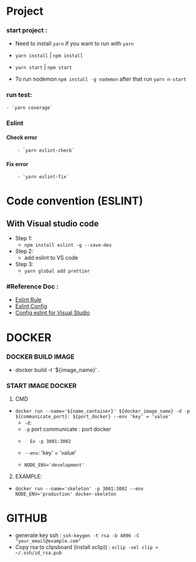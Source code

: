 # Project

### start project :
 - Need to install `yarn` if you want to run with `yarn` 
 - `yarn install` | `npm install` 
 - `yarn start` | `npm start` 

  - To run nodemon `npm install -g nodemon` after that run `yarn n-start`  
### run test:
 
    - `yarn coverage`

### Eslint

#### Check error

        - `yarn eslint-check`

#### Fix error

        - `yarn eslint-fix`

# Code convention (ESLINT) 

## With Visual studio code

- Step 1:
  - `npm install eslint -g --save-dev`
- Step 2:
  - add eslint to VS code
- Step 3:
  - `yarn global add prettier`

### #Reference Doc :
- [Eslint Rule](https://eslint.org/docs/rules/)
- [Eslint Config](https://eslint.org/docs/user-guide/configuring)
- [Config eslint for Visual Studio](https://medium.com/@pgivens/write-cleaner-code-using-prettier-and-eslint-in-vscode-d04f63805dcd)

# DOCKER

### DOCKER BUILD IMAGE

- docker build -t '${image_name}' .

### START IMAGE DOCKER
1. CMD 
- `docker run --name='${name_container}' ${docker_image_name} -d -p ${communicate_port}: ${port_docker} --env 'key' = 'value'`
    - `-d`:
    - `-p` port communicate : port docker
    -       Ex -p 3001:3002
    - `--env`: 'key' = 'value'
    -     NODE_ENV='development'
2. EXAMPLE:

  - `docker run --name='skeleton' -p 3001:3002 --env NODE_ENV='production' docker-skeleton`

# GITHUB
  - generate key ssh : `ssh-keygen -t rsa -b 4096 -C "your_email@example.com"`
  - Copy rsa to clipsboard (install xclip)) : `xclip -sel clip < ~/.ssh/id_rsa.pub`